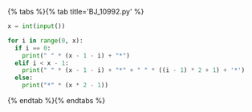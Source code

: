 {% tabs %}{% tab title='BJ_10992.py' %}

```py
x = int(input())

for i in range(0, x):
  if i == 0:
    print(" " * (x - 1 - i) + "*")
  elif i < x - 1:
    print(" " * (x - 1 - i) + "*" + " " * ((i - 1) * 2 + 1) + '*')
  else:
    print("*" * (x * 2 - 1))
```

{% endtab %}{% endtabs %}
